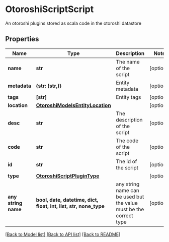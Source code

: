 # OtoroshiScriptScript

An otoroshi plugins stored as scala code in the otoroshi datastore

## Properties
Name | Type | Description | Notes
------------ | ------------- | ------------- | -------------
**name** | **str** | The name of the script | [optional] 
**metadata** | **{str: (str,)}** | Entity metadata | [optional] 
**tags** | **[str]** | Entity tags | [optional] 
**location** | [**OtoroshiModelsEntityLocation**](OtoroshiModelsEntityLocation.md) |  | [optional] 
**desc** | **str** | The description of the script | [optional] 
**code** | **str** | The code of the script | [optional] 
**id** | **str** | The id of the script | [optional] 
**type** | [**OtoroshiScriptPluginType**](OtoroshiScriptPluginType.md) |  | [optional] 
**any string name** | **bool, date, datetime, dict, float, int, list, str, none_type** | any string name can be used but the value must be the correct type | [optional]

[[Back to Model list]](../README.md#documentation-for-models) [[Back to API list]](../README.md#documentation-for-api-endpoints) [[Back to README]](../README.md)


